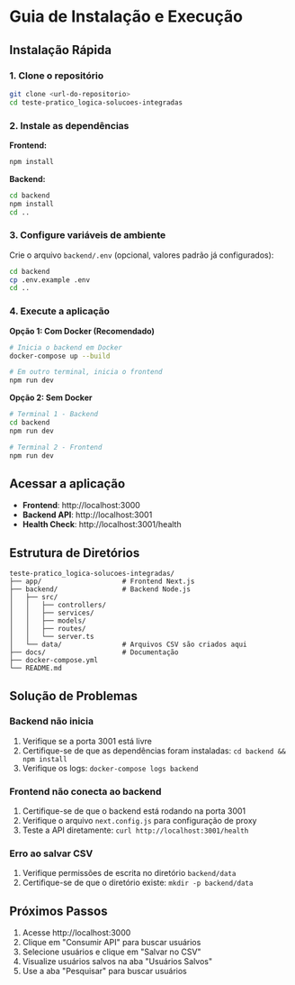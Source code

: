 # Guia de Instalação e Execução

## Instalação Rápida

### 1. Clone o repositório

```bash
git clone <url-do-repositorio>
cd teste-pratico_logica-solucoes-integradas
```

### 2. Instale as dependências

**Frontend:**
```bash
npm install
```

**Backend:**
```bash
cd backend
npm install
cd ..
```

### 3. Configure variáveis de ambiente

Crie o arquivo `backend/.env` (opcional, valores padrão já configurados):
```bash
cd backend
cp .env.example .env
cd ..
```

### 4. Execute a aplicação

**Opção 1: Com Docker (Recomendado)**

```bash
# Inicia o backend em Docker
docker-compose up --build

# Em outro terminal, inicia o frontend
npm run dev
```

**Opção 2: Sem Docker**

```bash
# Terminal 1 - Backend
cd backend
npm run dev

# Terminal 2 - Frontend
npm run dev
```

## Acessar a aplicação

- **Frontend**: http://localhost:3000
- **Backend API**: http://localhost:3001
- **Health Check**: http://localhost:3001/health

## Estrutura de Diretórios

```
teste-pratico_logica-solucoes-integradas/
├── app/                    # Frontend Next.js
├── backend/                # Backend Node.js
│   ├── src/
│   │   ├── controllers/
│   │   ├── services/
│   │   ├── models/
│   │   ├── routes/
│   │   └── server.ts
│   └── data/               # Arquivos CSV são criados aqui
├── docs/                   # Documentação
├── docker-compose.yml
└── README.md
```

## Solução de Problemas

### Backend não inicia

1. Verifique se a porta 3001 está livre
2. Certifique-se de que as dependências foram instaladas: `cd backend && npm install`
3. Verifique os logs: `docker-compose logs backend`

### Frontend não conecta ao backend

1. Certifique-se de que o backend está rodando na porta 3001
2. Verifique o arquivo `next.config.js` para configuração de proxy
3. Teste a API diretamente: `curl http://localhost:3001/health`

### Erro ao salvar CSV

1. Verifique permissões de escrita no diretório `backend/data`
2. Certifique-se de que o diretório existe: `mkdir -p backend/data`

## Próximos Passos

1. Acesse http://localhost:3000
2. Clique em "Consumir API" para buscar usuários
3. Selecione usuários e clique em "Salvar no CSV"
4. Visualize usuários salvos na aba "Usuários Salvos"
5. Use a aba "Pesquisar" para buscar usuários
